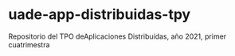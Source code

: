 # uade-app-distribuidas-tpy
Repositorio del TPO deAplicaciones Distribuídas, año 2021, primer cuatrimestra
